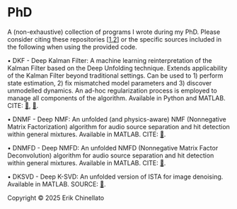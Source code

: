 # PhD

A (non-exhaustive) collection of programs I wrote during my PhD. Please consider citing these repositories [[1](https://github.com/ErikChinellato),[2](https://github.com/NLALDlab)] or the specific sources included in the following when using the provided code.


• DKF - Deep Kalman Filter: A machine learning reinterpretation of the Kalman Filter based on the Deep Unfolding technique. Extends applicability of the Kalman Filter beyond traditional settings. Can be used to 1) perform state estimation, 2) fix mismatched model parameters and 3) discover unmodelled dynamics. An ad-hoc regularization process is employed to manage all components of the algorithm. Available in Python and MATLAB. CITE: [🔗](https://doi.org/10.1016/j.jocs.2025.102569), [🔗](https://doi.org/10.1007/978-3-031-63775-9_22).

• DNMF - Deep NMF: An unfolded (and physics-aware) NMF (Nonnegative Matrix Factorization) algorithm for audio source separation and hit detection within general mixtures. Available in MATLAB. CITE: [🔗](https://doi.org/10.1016/j.ymssp.2024.112162).

• DNMFD - Deep NMFD: An unfolded NMFD (Nonnegative Matrix Factor Deconvolution) algorithm for audio source separation and hit detection within general mixtures. Available in MATLAB. CITE: [🔗](TBD).

• DKSVD - Deep K-SVD: An unfolded version of ISTA for image denoising. Available in MATLAB. SOURCE: [🔗](https://doi.org/10.1109/TIP.2021.3090531). 


Copyright © 2025 Erik Chinellato
